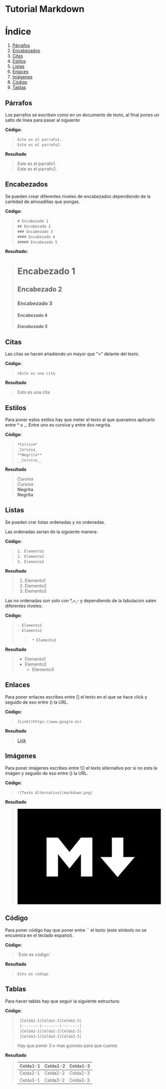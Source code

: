 # Tutorial Markdown
# Índice

1. [Párrafos](#Párrafos)
2. [Encabezados](#Encabezados)
3. [Citas](#Citas)
4. [Estilos](#Estilos)
5. [Listas](#Listas)
6. [Enlaces](#Enlaces)
7. [Imágenes](#Imágenes)
8. [Código](#Código)
9. [Tablas](#Tablas)


## Párrafos

Los parrafos se escriben como en un documento de texto, al final pones un salto de linea para pasar al siguiente

**Código:**

  > `Este es el parrafo1.`  
  > `Este es el parrafo2.`

**Resultado**
  
  >Este es el parrafo1.  
  >Este es el parrafo2.

## Encabezados

Se pueden crear diferentes niveles de encabezados dependiendo 
de la cantidad de almoadillas que pongas.

**Código:**

  > `# Encabezado 1`  
  > `## Encabezado 2`  
  > `### Encabezado 3`  
  > `#### Encabezado 4`  
  > `##### Encabezado 5`  
   
**Resultado:**

  > # Encabezado 1
  > ## Encabezado 2
  > ### Encabezado 3
  > #### Encabezado 4
  > ##### Encabezado 5

## Citas

Las citas se hacen añadiendo un mayor que ">" delante del texto.

**Código:**

  > `>Esto es una cita`

**Resultado**

  > Esto es una cita

## Estilos

Para poner estos estilos hay que meter el texto al que queramos aplicarlo entre \* o \_.
Entre uno es cursiva y entre dos negrita.

**Código:**

  > `*Cursiva*`  
  > `_Cursiva_`  
  > `**Negrita**`  
  > `__Cursiva__`  

**Resultado**

  > *Cursiva*  
  > _Cursiva_  
  > **Negrita**  
  > __Negrita__

## Listas

Se pueden crar listas ordenadas y no ordenadas. 

Las ordenadas serian de la siguiente manera:

**Código:**

  > `1. Elemento1`  
  > `2. Elemento2`  
  > `3. Elemento3`

**Resultado**
  
  >1. Elemento1
  >2. Elemento2
  >3. Elemento3
 
Las no ordenadas son solo con \*,+,- y dependiendo de la tabulacíon salen diferentes niveles:

**Código:**

  > `- Elemento1 `  
  > `- Elemento2 `  
  >> `  * Elemento3 `

**Resultado**

  > - Elemento1  
  > - Elemento2  
  >   * Elemento3  

## Enlaces

 Para poner enlaces escribes entre \[\] el texto en el que se hace click y seguido de eso
 entre \(\) la URL.
 
**Código:**

  > `[Link](https://www.google.es)`

**Resultado**

  > [Link](https://www.google.es)

## Imágenes

  Para poner imágenes escribes entre \!\[\] el texto alternativo por si no esta la imágen y seguido de eso
  entre \(\) la URL.
 
**Código:**

  > `![Texto Alternativo](markdown.png)`

**Resultado**

  > ![Texto Alternativo](markdown.png)

## Código

Para poner código hay que poner entre \`\` el texto \(este símbolo no se encuentra en el teclado español\).

**Código:**

  > \`Esto es código\`

**Resultado**

  > `Esto es código`

## Tablas

Para hacer tablas hay que seguir la siguiente estructura:

**Código:**

>` |Celda1-1|Celda1-2|Celda1-3|`  
>` |--------|--------|--------|`  
>` |Celda2-1|Celda2-2|Celda2-3|`  
>` |Celda3-1|Celda3-2|Celda3-3|`   

>Hay que poner 3 o mas guiones para que cuente.

**Resultado**

> |Celda1-1|Celda1-2|Celda1-3|  
> |--------|--------|--------|  
> |Celda2-1|Celda2-2|Celda2-3|   
> |Celda3-1|Celda3-2|Celda3-3|  

